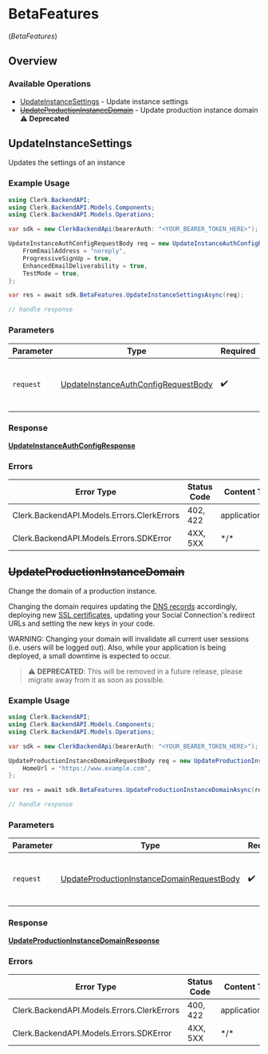# BetaFeatures
(*BetaFeatures*)

## Overview

### Available Operations

* [UpdateInstanceSettings](#updateinstancesettings) - Update instance settings
* [~~UpdateProductionInstanceDomain~~](#updateproductioninstancedomain) - Update production instance domain :warning: **Deprecated**

## UpdateInstanceSettings

Updates the settings of an instance

### Example Usage

```csharp
using Clerk.BackendAPI;
using Clerk.BackendAPI.Models.Components;
using Clerk.BackendAPI.Models.Operations;

var sdk = new ClerkBackendApi(bearerAuth: "<YOUR_BEARER_TOKEN_HERE>");

UpdateInstanceAuthConfigRequestBody req = new UpdateInstanceAuthConfigRequestBody() {
    FromEmailAddress = "noreply",
    ProgressiveSignUp = true,
    EnhancedEmailDeliverability = true,
    TestMode = true,
};

var res = await sdk.BetaFeatures.UpdateInstanceSettingsAsync(req);

// handle response
```

### Parameters

| Parameter                                                                                             | Type                                                                                                  | Required                                                                                              | Description                                                                                           |
| ----------------------------------------------------------------------------------------------------- | ----------------------------------------------------------------------------------------------------- | ----------------------------------------------------------------------------------------------------- | ----------------------------------------------------------------------------------------------------- |
| `request`                                                                                             | [UpdateInstanceAuthConfigRequestBody](../../Models/Operations/UpdateInstanceAuthConfigRequestBody.md) | :heavy_check_mark:                                                                                    | The request object to use for the request.                                                            |

### Response

**[UpdateInstanceAuthConfigResponse](../../Models/Operations/UpdateInstanceAuthConfigResponse.md)**

### Errors

| Error Type                                 | Status Code                                | Content Type                               |
| ------------------------------------------ | ------------------------------------------ | ------------------------------------------ |
| Clerk.BackendAPI.Models.Errors.ClerkErrors | 402, 422                                   | application/json                           |
| Clerk.BackendAPI.Models.Errors.SDKError    | 4XX, 5XX                                   | \*/\*                                      |

## ~~UpdateProductionInstanceDomain~~

Change the domain of a production instance.

Changing the domain requires updating the [DNS records](https://clerk.com/docs/deployments/overview#dns-records) accordingly, deploying new [SSL certificates](https://clerk.com/docs/deployments/overview#deploy-certificates), updating your Social Connection's redirect URLs and setting the new keys in your code.

WARNING: Changing your domain will invalidate all current user sessions (i.e. users will be logged out). Also, while your application is being deployed, a small downtime is expected to occur.

> :warning: **DEPRECATED**: This will be removed in a future release, please migrate away from it as soon as possible.

### Example Usage

```csharp
using Clerk.BackendAPI;
using Clerk.BackendAPI.Models.Components;
using Clerk.BackendAPI.Models.Operations;

var sdk = new ClerkBackendApi(bearerAuth: "<YOUR_BEARER_TOKEN_HERE>");

UpdateProductionInstanceDomainRequestBody req = new UpdateProductionInstanceDomainRequestBody() {
    HomeUrl = "https://www.example.com",
};

var res = await sdk.BetaFeatures.UpdateProductionInstanceDomainAsync(req);

// handle response
```

### Parameters

| Parameter                                                                                                         | Type                                                                                                              | Required                                                                                                          | Description                                                                                                       |
| ----------------------------------------------------------------------------------------------------------------- | ----------------------------------------------------------------------------------------------------------------- | ----------------------------------------------------------------------------------------------------------------- | ----------------------------------------------------------------------------------------------------------------- |
| `request`                                                                                                         | [UpdateProductionInstanceDomainRequestBody](../../Models/Operations/UpdateProductionInstanceDomainRequestBody.md) | :heavy_check_mark:                                                                                                | The request object to use for the request.                                                                        |

### Response

**[UpdateProductionInstanceDomainResponse](../../Models/Operations/UpdateProductionInstanceDomainResponse.md)**

### Errors

| Error Type                                 | Status Code                                | Content Type                               |
| ------------------------------------------ | ------------------------------------------ | ------------------------------------------ |
| Clerk.BackendAPI.Models.Errors.ClerkErrors | 400, 422                                   | application/json                           |
| Clerk.BackendAPI.Models.Errors.SDKError    | 4XX, 5XX                                   | \*/\*                                      |
